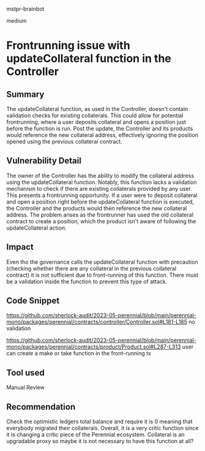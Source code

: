 mstpr-brainbot

medium

# Frontrunning issue with updateCollateral function in the Controller

## Summary
The updateCollateral function, as used in the Controller, doesn't contain validation checks for existing collaterals. This could allow for potential frontrunning, where a user deposits collateral and opens a position just before the function is run. Post the update, the Controller and its products would reference the new collateral address, effectively ignoring the position opened using the previous collateral contract.
## Vulnerability Detail
The owner of the Controller has the ability to modify the collateral address using the updateCollateral function. Notably, this function lacks a validation mechanism to check if there are existing collaterals provided by any user. This presents a frontrunning opportunity. If a user were to deposit collateral and open a position right before the updateCollateral function is executed, the Controller and the products would then reference the new collateral address. The problem arises as the frontrunner has used the old collateral contract to create a position, which the product isn't aware of following the updateCollateral action.
## Impact
Even tho the governance calls the updateCollateral function with precaution (checking whether there are any collateral in the previous collateral contract) it is not sufficient due to front-running of this function. There must be a validation inside the function to prevent this type of attack.
## Code Snippet
https://github.com/sherlock-audit/2023-05-perennial/blob/main/perennial-mono/packages/perennial/contracts/controller/Controller.sol#L181-L185
no validation

https://github.com/sherlock-audit/2023-05-perennial/blob/main/perennial-mono/packages/perennial/contracts/product/Product.sol#L287-L313
user can create a make or take function in the front-running tx
## Tool used

Manual Review

## Recommendation
Check the optimistic ledgers total balance and require it is 0 meaning that everybody migrated their collaterals. Overall, it is a very critic function since it is changing a critic piece of the Perennial ecosystem. Collateral is an upgradable proxy so maybe it is not necessary to have this function at all? 
